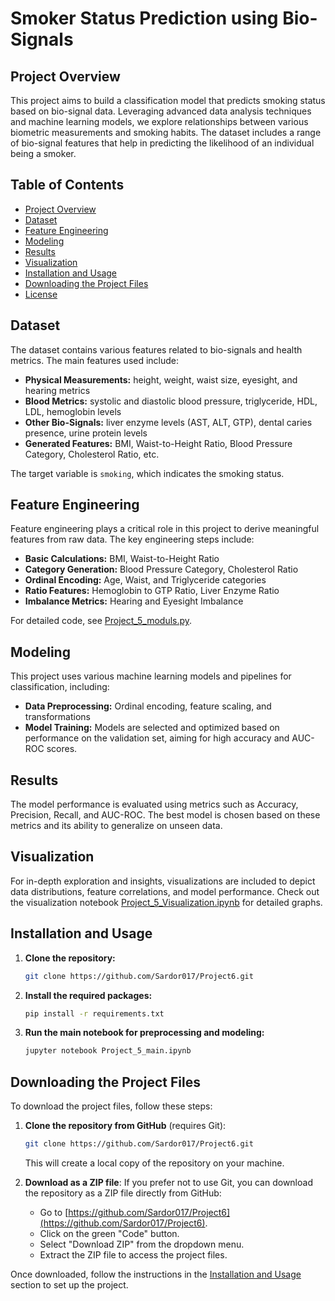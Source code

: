 
# Smoker Status Prediction using Bio-Signals

## Project Overview

This project aims to build a classification model that predicts smoking status based on bio-signal data. Leveraging advanced data analysis techniques and machine learning models, we explore relationships between various biometric measurements and smoking habits. The dataset includes a range of bio-signal features that help in predicting the likelihood of an individual being a smoker.

## Table of Contents

- [Project Overview](#project-overview)
- [Dataset](#dataset)
- [Feature Engineering](#feature-engineering)
- [Modeling](#modeling)
- [Results](#results)
- [Visualization](#visualization)
- [Installation and Usage](#installation-and-usage)
- [Downloading the Project Files](#downloading-the-project-files)
- [License](#license)

## Dataset

The dataset contains various features related to bio-signals and health metrics. The main features used include:

- **Physical Measurements:** height, weight, waist size, eyesight, and hearing metrics
- **Blood Metrics:** systolic and diastolic blood pressure, triglyceride, HDL, LDL, hemoglobin levels
- **Other Bio-Signals:** liver enzyme levels (AST, ALT, GTP), dental caries presence, urine protein levels
- **Generated Features:** BMI, Waist-to-Height Ratio, Blood Pressure Category, Cholesterol Ratio, etc.

The target variable is `smoking`, which indicates the smoking status.

## Feature Engineering

Feature engineering plays a critical role in this project to derive meaningful features from raw data. The key engineering steps include:

- **Basic Calculations:** BMI, Waist-to-Height Ratio
- **Category Generation:** Blood Pressure Category, Cholesterol Ratio
- **Ordinal Encoding:** Age, Waist, and Triglyceride categories
- **Ratio Features:** Hemoglobin to GTP Ratio, Liver Enzyme Ratio
- **Imbalance Metrics:** Hearing and Eyesight Imbalance

For detailed code, see [Project_5_moduls.py](./Project_5_moduls.py).

## Modeling

This project uses various machine learning models and pipelines for classification, including:

- **Data Preprocessing:** Ordinal encoding, feature scaling, and transformations
- **Model Training:** Models are selected and optimized based on performance on the validation set, aiming for high accuracy and AUC-ROC scores.

## Results

The model performance is evaluated using metrics such as Accuracy, Precision, Recall, and AUC-ROC. The best model is chosen based on these metrics and its ability to generalize on unseen data.

## Visualization

For in-depth exploration and insights, visualizations are included to depict data distributions, feature correlations, and model performance. Check out the visualization notebook [Project_5_Visualization.ipynb](./Project_5_Visualization.ipynb) for detailed graphs.

## Installation and Usage

1. **Clone the repository:**
   ```bash
   git clone https://github.com/Sardor017/Project6.git
   ```
2. **Install the required packages:**
   ```bash
   pip install -r requirements.txt
   ```
3. **Run the main notebook for preprocessing and modeling:**
   ```bash
   jupyter notebook Project_5_main.ipynb
   ```

## Downloading the Project Files

To download the project files, follow these steps:

1. **Clone the repository from GitHub** (requires Git):
   ```bash
   git clone https://github.com/Sardor017/Project6.git
   ```
   This will create a local copy of the repository on your machine.

2. **Download as a ZIP file**:
   If you prefer not to use Git, you can download the repository as a ZIP file directly from GitHub:

   - Go to [https://github.com/Sardor017/Project6](https://github.com/Sardor017/Project6).
   - Click on the green "Code" button.
   - Select "Download ZIP" from the dropdown menu.
   - Extract the ZIP file to access the project files.

Once downloaded, follow the instructions in the [Installation and Usage](#installation-and-usage) section to set up the project.

